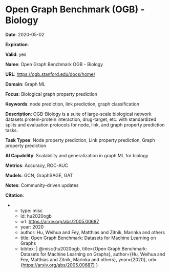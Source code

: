 # Open Graph Benchmark (OGB) - Biology

**Date**: 2020-05-02

**Expiration**: 

**Valid**: yes

**Name**: Open Graph Benchmark  OGB  - Biology

**URL**: https://ogb.stanford.edu/docs/home/

**Domain**: Graph ML

**Focus**: Biological graph property prediction

**Keywords**: node prediction, link prediction, graph classification

**Description**: OGB-Biology is a suite of large-scale biological network datasets  protein-protein interaction, drug-target, etc.  with standardized splits and evaluation protocols  for node, link, and graph property prediction tasks. 

**Task Types**: Node property prediction, Link property prediction, Graph property prediction

**AI Capability**: Scalability and generalization in graph ML for biology

**Metrics**: Accuracy, ROC-AUC

**Models**: GCN, GraphSAGE, GAT

**Notes**: Community-driven updates

**Citation**:

-
  - type: misc
  - id: hu2020ogb
  - url: https://arxiv.org/abs/2005.00687
  - year: 2020
  - author: Hu, Weihua and Fey, Matthias and Zitnik, Marinka and others
  - title: Open Graph Benchmark: Datasets for Machine Learning on Graphs
  - bibtex: |
      @misc{hu2020ogb,
        title={Open Graph Benchmark: Datasets for Machine Learning on Graphs},
        author={Hu, Weihua and Fey, Matthias and Zitnik, Marinka and others},
        year={2020},
        url={https://arxiv.org/abs/2005.00687}
      }

